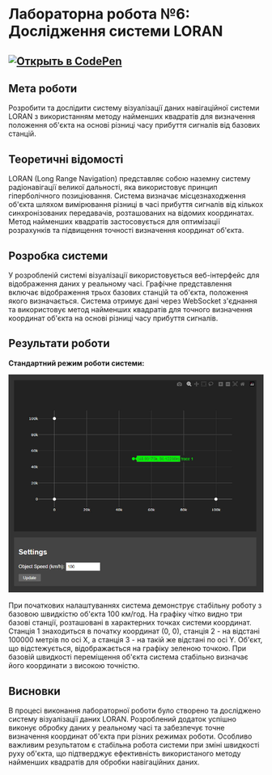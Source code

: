 # Лабораторна робота №6: Дослідження системи LORAN
## [![Открыть в CodePen](https://img.shields.io/badge/CodePen-Open%20Project-blue?style=for-the-badge&logo=codepen)](https://codepen.io/ffcnismw-the-sasster/pen/gbYWYzJ)
## Мета роботи
Розробити та дослідити систему візуалізації даних навігаційної системи LORAN з використанням методу найменших квадратів для визначення положення об'єкта на основі різниці часу прибуття сигналів від базових станцій.

## Теоретичні відомості
LORAN (Long Range Navigation) представляє собою наземну систему радіонавігації великої дальності, яка використовує принцип гіперболічного позиціювання. Система визначає місцезнаходження об'єкта шляхом вимірювання різниці в часі прибуття сигналів від кількох синхронізованих передавачів, розташованих на відомих координатах. Метод найменших квадратів застосовується для оптимізації розрахунків та підвищення точності визначення координат об'єкта.

## Розробка системи
У розробленій системі візуалізації використовується веб-інтерфейс для відображення даних у реальному часі. Графічне представлення включає відображення трьох базових станцій та об'єкта, положення якого визначається. Система отримує дані через WebSocket з'єднання та використовує метод найменших квадратів для точного визначення координат об'єкта на основі різниці часу прибуття сигналів.

## Результати роботи

**Стандартний режим роботи системи:**
<p align="center"><img src="Screenshots/1.jpg" alt="Базова конфігурація LORAN"/></p>

При початкових налаштуваннях система демонструє стабільну роботу з базовою швидкістю об'єкта 100 км/год. На графіку чітко видно три базові станції, розташовані в характерних точках системи координат. Станція 1 знаходиться в початку координат (0, 0), станція 2 - на відстані 100000 метрів по осі X, а станція 3 - на такій же відстані по осі Y. Об'єкт, що відстежується, відображається на графіку зеленою точкою. При базовій швидкості переміщення об'єкта система стабільно визначає його координати з високою точністю.


## Висновки
В процесі виконання лабораторної роботи було створено та досліджено систему візуалізації даних LORAN. Розроблений додаток успішно виконує обробку даних у реальному часі та забезпечує точне визначення координат об'єкта при різних режимах роботи. Особливо важливим результатом є стабільна робота системи при зміні швидкості руху об'єкта, що підтверджує ефективність використаного методу найменших квадратів для обробки навігаційних даних.
